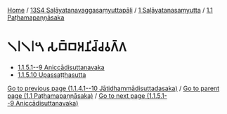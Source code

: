 
[Home](/) / [13S4 Saḷāyatanavaggasaṃyuttapāḷi](../...md) / [1 Saḷāyatanasaṃyutta](...md) / [1.1 Paṭhamapaṇṇāsaka](../13S4/1/1.1.md)

# 𑁧𑁇𑁧𑁇𑁫 𑀲𑀩𑁆𑀩𑀅𑀦𑀺𑀘𑁆𑀘𑀯𑀕𑁆𑀕

* [1.1.5.1--9 Aniccādisuttanavaka](1.1.5/1.1.5.1--9.md)
* [1.1.5.10 Upassaṭṭhasutta](1.1.5/1.1.5.10.md)

[Go to previous page (1.1.4.1--10 Jātidhammādisuttadasaka)](1.1.4/1.1.4.1--10.md) / [Go to parent page (1.1 Paṭhamapaṇṇāsaka)](../13S4/1/1.1.md) / [Go to next page (1.1.5.1--9 Aniccādisuttanavaka)](1.1.5/1.1.5.1--9.md)


